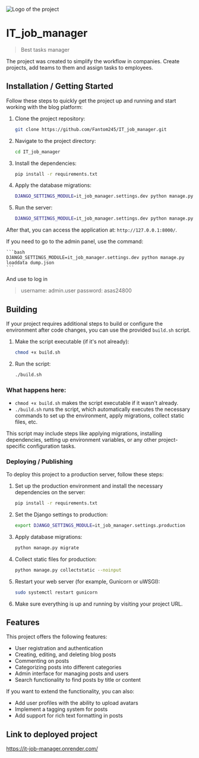 ![Logo of the project](https://raw.githubusercontent.com/jehna/readme-best-practices/master/sample-logo.png)

# IT_job_manager
> Best tasks manager

The project was created to simplify the workflow in companies. Create projects, add teams to them and assign tasks to employees.

## Installation / Getting Started

Follow these steps to quickly get the project up and running and start working with the blog platform:

1. Clone the project repository:

    ```bash
    git clone https://github.com/Fantom245/IT_job_manager.git
    ```

2. Navigate to the project directory:

    ```bash
    cd IT_job_manager
    ```

3. Install the dependencies:

    ```bash
    pip install -r requirements.txt
    ```

4. Apply the database migrations:

    ```bash
    DJANGO_SETTINGS_MODULE=it_job_manager.settings.dev python manage.py migrate
    ```

5. Run the server:

    ```bash
    DJANGO_SETTINGS_MODULE=it_job_manager.settings.dev python manage.py runserver
    ```

After that, you can access the application at: `http://127.0.0.1:8000/`.

If you need to go to the admin panel, use the command:

    ```bash
    DJANGO_SETTINGS_MODULE=it_job_manager.settings.dev python manage.py loaddata dump.json
    ```
And use to log in
> username: admin.user
> password: asas24800

## Building

If your project requires additional steps to build or configure the environment after code changes, you can use the provided `build.sh` script.

1. Make the script executable (if it's not already):

    ```bash
    chmod +x build.sh
    ```

2. Run the script:

    ```bash
    ./build.sh
    ```

### What happens here:
- `chmod +x build.sh` makes the script executable if it wasn't already.
- `./build.sh` runs the script, which automatically executes the necessary commands to set up the environment, apply migrations, collect static files, etc.

This script may include steps like applying migrations, installing dependencies, setting up environment variables, or any other project-specific configuration tasks.

### Deploying / Publishing

To deploy this project to a production server, follow these steps:

1. Set up the production environment and install the necessary dependencies on the server:

    ```bash
    pip install -r requirements.txt
    ```

2. Set the Django settings to production:

    ```bash
    export DJANGO_SETTINGS_MODULE=it_job_manager.settings.production
    ```

3. Apply database migrations:

    ```bash
    python manage.py migrate
    ```

4. Collect static files for production:

    ```bash
    python manage.py collectstatic --noinput
    ```

5. Restart your web server (for example, Gunicorn or uWSGI):

    ```bash
    sudo systemctl restart gunicorn
    ```

6. Make sure everything is up and running by visiting your project URL.

## Features

This project offers the following features:

* User registration and authentication
* Creating, editing, and deleting blog posts
* Commenting on posts
* Categorizing posts into different categories
* Admin interface for managing posts and users
* Search functionality to find posts by title or content

If you want to extend the functionality, you can also:

* Add user profiles with the ability to upload avatars
* Implement a tagging system for posts
* Add support for rich text formatting in posts


## Link to deployed project
https://it-job-manager.onrender.com/
